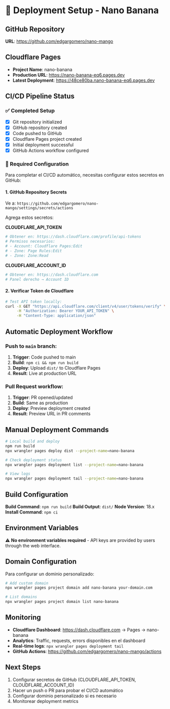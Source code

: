 # 🚀 Deployment Setup - Nano Banana

## GitHub Repository
**URL**: https://github.com/edgargomero/nano-mango

## Cloudflare Pages
- **Project Name**: nano-banana
- **Production URL**: https://nano-banana-eq6.pages.dev
- **Latest Deployment**: https://48ce80ba.nano-banana-eq6.pages.dev

## CI/CD Pipeline Status

### ✅ Completed Setup
- [x] Git repository initialized
- [x] GitHub repository created
- [x] Code pushed to GitHub
- [x] Cloudflare Pages project created
- [x] Initial deployment successful
- [x] GitHub Actions workflow configured

### 🔧 Required Configuration

Para completar el CI/CD automático, necesitas configurar estos secretos en GitHub:

#### 1. GitHub Repository Secrets
Ve a: `https://github.com/edgargomero/nano-mango/settings/secrets/actions`

Agrega estos secretos:

**CLOUDFLARE_API_TOKEN**
```bash
# Obtener en: https://dash.cloudflare.com/profile/api-tokens
# Permisos necesarios:
# - Account: Cloudflare Pages:Edit
# - Zone: Page Rules:Edit
# - Zone: Zone:Read
```

**CLOUDFLARE_ACCOUNT_ID**
```bash
# Obtener en: https://dash.cloudflare.com
# Panel derecho → Account ID
```

#### 2. Verificar Token de Cloudflare
```bash
# Test API token locally:
curl -X GET "https://api.cloudflare.com/client/v4/user/tokens/verify" \
     -H "Authorization: Bearer YOUR_API_TOKEN" \
     -H "Content-Type: application/json"
```

## Automatic Deployment Workflow

### Push to `main` branch:
1. **Trigger**: Code pushed to main
2. **Build**: `npm ci && npm run build`  
3. **Deploy**: Upload `dist/` to Cloudflare Pages
4. **Result**: Live at production URL

### Pull Request workflow:
1. **Trigger**: PR opened/updated
2. **Build**: Same as production
3. **Deploy**: Preview deployment created
4. **Result**: Preview URL in PR comments

## Manual Deployment Commands

```bash
# Local build and deploy
npm run build
npx wrangler pages deploy dist --project-name=nano-banana

# Check deployment status
npx wrangler pages deployment list --project-name=nano-banana

# View logs
npx wrangler pages deployment tail --project-name=nano-banana
```

## Build Configuration

**Build Command**: `npm run build`
**Build Output**: `dist/` 
**Node Version**: 18.x
**Install Command**: `npm ci`

## Environment Variables

⚠️ **No environment variables required** - API keys are provided by users through the web interface.

## Domain Configuration

Para configurar un dominio personalizado:

```bash
# Add custom domain
npx wrangler pages project domain add nano-banana your-domain.com

# List domains  
npx wrangler pages project domain list nano-banana
```

## Monitoring

- **Cloudflare Dashboard**: https://dash.cloudflare.com → Pages → nano-banana
- **Analytics**: Traffic, requests, errors disponibles en el dashboard
- **Real-time logs**: `npx wrangler pages deployment tail`
- **GitHub Actions**: https://github.com/edgargomero/nano-mango/actions

## Next Steps

1. Configurar secretos de GitHub (CLOUDFLARE_API_TOKEN, CLOUDFLARE_ACCOUNT_ID)
2. Hacer un push o PR para probar el CI/CD automático
3. Configurar dominio personalizado si es necesario
4. Monitorear deployment metrics